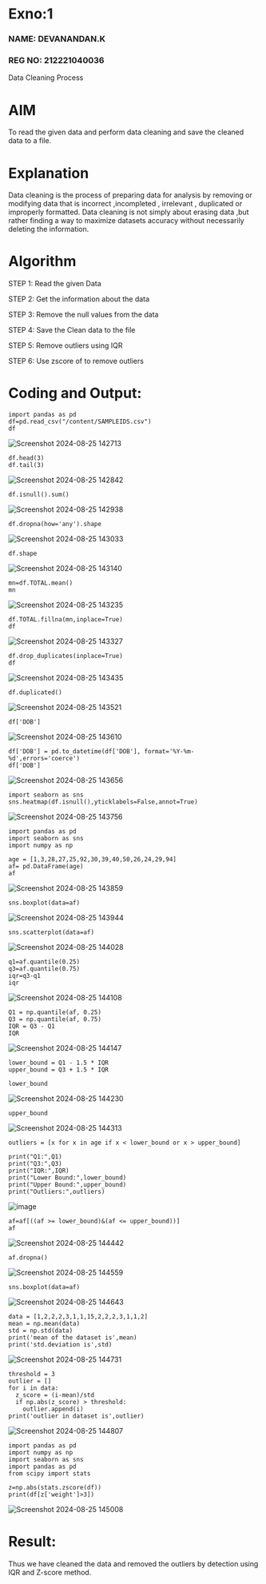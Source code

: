 # Exno:1
### NAME: DEVANANDAN.K
### REG NO: 212221040036
Data Cleaning Process

# AIM
To read the given data and perform data cleaning and save the cleaned data to a file.

# Explanation
Data cleaning is the process of preparing data for analysis by removing or modifying data that is incorrect ,incompleted , irrelevant , duplicated or improperly formatted. Data cleaning is not simply about erasing data ,but rather finding a way to maximize datasets accuracy without necessarily deleting the information.

# Algorithm
STEP 1: Read the given Data

STEP 2: Get the information about the data

STEP 3: Remove the null values from the data

STEP 4: Save the Clean data to the file

STEP 5: Remove outliers using IQR

STEP 6: Use zscore of to remove outliers

# Coding and Output:
```
import pandas as pd
df=pd.read_csv("/content/SAMPLEIDS.csv")
df
```
![Screenshot 2024-08-25 142713](https://github.com/user-attachments/assets/6cb3ec9e-906c-404a-bd5e-c315cb9f9694)
```
df.head(3)
df.tail(3)
```
![Screenshot 2024-08-25 142842](https://github.com/user-attachments/assets/741cfd68-34f4-4081-8082-ace812d43e0b)
```
df.isnull().sum()
```
![Screenshot 2024-08-25 142938](https://github.com/user-attachments/assets/32e9ad57-f3cb-451d-b41c-ed224a1eaae6)
```
df.dropna(how='any').shape
```
![Screenshot 2024-08-25 143033](https://github.com/user-attachments/assets/5c5e8c1a-9ce0-4be6-9174-cf160c8aa622)
```
df.shape
```
![Screenshot 2024-08-25 143140](https://github.com/user-attachments/assets/32df084c-f32c-4813-8d3a-470f85def69e)
```
mn=df.TOTAL.mean()
mn
```
![Screenshot 2024-08-25 143235](https://github.com/user-attachments/assets/d99ee149-b9cd-4796-8b04-36c4fe6ff9b6)
```
df.TOTAL.fillna(mn,inplace=True)
df
```
![Screenshot 2024-08-25 143327](https://github.com/user-attachments/assets/9ecc8009-d7e9-49aa-8ccf-84541282c4ba)
```
df.drop_duplicates(inplace=True)
df
```
![Screenshot 2024-08-25 143435](https://github.com/user-attachments/assets/2042f677-8252-40f0-b22b-5546e0caa2db)
```
df.duplicated()
```
![Screenshot 2024-08-25 143521](https://github.com/user-attachments/assets/6e65f9cf-c048-40bb-9ba5-e7bc8283243c)
```
df['DOB']
```
![Screenshot 2024-08-25 143610](https://github.com/user-attachments/assets/04795d23-1db4-43c3-8d3d-2091594ce12f)
```
df['DOB'] = pd.to_datetime(df['DOB'], format='%Y-%m-%d',errors='coerce')
df['DOB']
```
![Screenshot 2024-08-25 143656](https://github.com/user-attachments/assets/12a11132-1b9c-4ce2-a85f-23105c87edbf)
```
import seaborn as sns
sns.heatmap(df.isnull(),yticklabels=False,annot=True)
```
![Screenshot 2024-08-25 143756](https://github.com/user-attachments/assets/0d579748-e8dc-4f83-adac-7b20e033e44c)
```
import pandas as pd
import seaborn as sns
import numpy as np
```
```
age = [1,3,28,27,25,92,30,39,40,50,26,24,29,94]
af= pd.DataFrame(age)
af
```
![Screenshot 2024-08-25 143859](https://github.com/user-attachments/assets/92635e20-2570-4d62-ac03-441f8aaac4ca)
```
sns.boxplot(data=af)
```
![Screenshot 2024-08-25 143944](https://github.com/user-attachments/assets/590b1f90-66d3-4dbd-9d3c-c69d6db386b7)
```
sns.scatterplot(data=af)
```
![Screenshot 2024-08-25 144028](https://github.com/user-attachments/assets/53619c20-ffa2-40f8-9bbb-570bd78af7c1)
```
q1=af.quantile(0.25)
q3=af.quantile(0.75)
iqr=q3-q1
iqr
```
![Screenshot 2024-08-25 144108](https://github.com/user-attachments/assets/d9df5a19-ba5f-456f-ab2d-ce208e3323ed)
```
Q1 = np.quantile(af, 0.25)
Q3 = np.quantile(af, 0.75)
IQR = Q3 - Q1
IQR
```
![Screenshot 2024-08-25 144147](https://github.com/user-attachments/assets/72290d72-0bbb-4062-b37c-cc9513a30e8b)
```
lower_bound = Q1 - 1.5 * IQR
upper_bound = Q3 + 1.5 * IQR
```
```
lower_bound
```
![Screenshot 2024-08-25 144230](https://github.com/user-attachments/assets/438f2a91-a3c8-4d8d-85d4-361f4b916839)
```
upper_bound
```
![Screenshot 2024-08-25 144313](https://github.com/user-attachments/assets/d9a1b6b0-beff-4fe6-81fe-f03411a7c7ee)
```
outliers = [x for x in age if x < lower_bound or x > upper_bound]
```
```
print("Q1:",Q1)
print("Q3:",Q3)
print("IQR:",IQR)
print("Lower Bound:",lower_bound)
print("Upper Bound:",upper_bound)
print("Outliers:",outliers)
```
![image](https://github.com/user-attachments/assets/d41fcfbd-d8ce-4787-8324-6b634cdc1175)
```
af=af[((af >= lower_bound)&(af <= upper_bound))]
af
```
![Screenshot 2024-08-25 144442](https://github.com/user-attachments/assets/b9502d6f-4d9c-43e3-a95f-fab6c373f2e9)
```
af.dropna()
```
![Screenshot 2024-08-25 144559](https://github.com/user-attachments/assets/1a14c6e1-0672-460b-905a-9f164b1004a4)
```
sns.boxplot(data=af)
```
![Screenshot 2024-08-25 144643](https://github.com/user-attachments/assets/9f9011a4-49a3-4aca-9233-d4133217ce00)
```
data = [1,2,2,2,3,1,1,15,2,2,2,3,1,1,2]
mean = np.mean(data)
std = np.std(data)
print('mean of the dataset is',mean)
print('std.deviation is',std)
```
![Screenshot 2024-08-25 144731](https://github.com/user-attachments/assets/cdb8a60a-6394-4b10-91e1-00b0fc0cdd82)
```
threshold = 3
outlier = []
for i in data:
  z_score = (i-mean)/std
  if np.abs(z_score) > threshold:
    outlier.append(i)
print('outlier in dataset is',outlier)
```
![Screenshot 2024-08-25 144807](https://github.com/user-attachments/assets/a7944aec-7056-4439-91a7-fd3a8616ddce)
```
import pandas as pd
import numpy as np
import seaborn as sns
import pandas as pd
from scipy import stats
```
```
z=np.abs(stats.zscore(df))
print(df[z['weight']>3])
```
![Screenshot 2024-08-25 145008](https://github.com/user-attachments/assets/15994396-c2a6-4daf-86df-6b576281ddd5)

# Result:
Thus we have cleaned the data and removed the outliers by detection using IQR and Z-score method.

